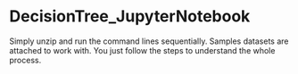 # DecisionTree_JupyterNotebook

Simply unzip and run the command lines sequentially. 
Samples datasets are attached to work with. 
You just follow the steps to understand the whole process.
